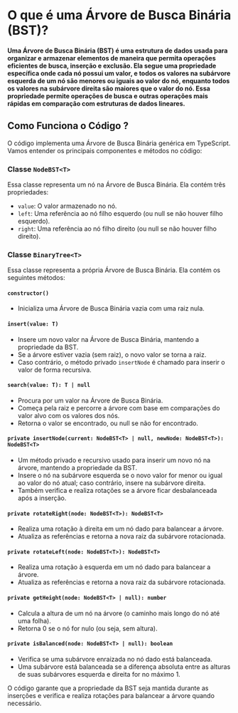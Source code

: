 # O que é uma Árvore de Busca Binária (BST)?

#### Uma Árvore de Busca Binária (BST) é uma estrutura de dados usada para organizar e armazenar elementos de maneira que permita operações eficientes de busca, inserção e exclusão. Ela segue uma propriedade específica onde cada nó possui um valor, e todos os valores na subárvore esquerda de um nó são menores ou iguais ao valor do nó, enquanto todos os valores na subárvore direita são maiores que o valor do nó. Essa propriedade permite operações de busca e outras operações mais rápidas em comparação com estruturas de dados lineares.

## Como Funciona o Código ?

O código implementa uma Árvore de Busca Binária genérica em TypeScript. Vamos entender os principais componentes e métodos no código:

### Classe `NodeBST<T>`

Essa classe representa um nó na Árvore de Busca Binária. Ela contém três propriedades:
- `value`: O valor armazenado no nó.
- `left`: Uma referência ao nó filho esquerdo (ou null se não houver filho esquerdo).
- `right`: Uma referência ao nó filho direito (ou null se não houver filho direito).

### Classe `BinaryTree<T>`

Essa classe representa a própria Árvore de Busca Binária. Ela contém os seguintes métodos:

#### `constructor()`
- Inicializa uma Árvore de Busca Binária vazia com uma raiz nula.

#### `insert(value: T)`
- Insere um novo valor na Árvore de Busca Binária, mantendo a propriedade da BST.
- Se a árvore estiver vazia (sem raiz), o novo valor se torna a raiz.
- Caso contrário, o método privado `insertNode` é chamado para inserir o valor de forma recursiva.

#### `search(value: T): T | null`
- Procura por um valor na Árvore de Busca Binária.
- Começa pela raiz e percorre a árvore com base em comparações do valor alvo com os valores dos nós.
- Retorna o valor se encontrado, ou null se não for encontrado.

#### `private insertNode(current: NodeBST<T> | null, newNode: NodeBST<T>): NodeBST<T>`
- Um método privado e recursivo usado para inserir um novo nó na árvore, mantendo a propriedade da BST.
- Insere o nó na subárvore esquerda se o novo valor for menor ou igual ao valor do nó atual; caso contrário, insere na subárvore direita.
- Também verifica e realiza rotações se a árvore ficar desbalanceada após a inserção.

#### `private rotateRight(node: NodeBST<T>): NodeBST<T>`
- Realiza uma rotação à direita em um nó dado para balancear a árvore.
- Atualiza as referências e retorna a nova raiz da subárvore rotacionada.

#### `private rotateLeft(node: NodeBST<T>): NodeBST<T>`
- Realiza uma rotação à esquerda em um nó dado para balancear a árvore.
- Atualiza as referências e retorna a nova raiz da subárvore rotacionada.

#### `private getHeight(node: NodeBST<T> | null): number`
- Calcula a altura de um nó na árvore (o caminho mais longo do nó até uma folha).
- Retorna 0 se o nó for nulo (ou seja, sem altura).

#### `private isBalanced(node: NodeBST<T> | null): boolean`
- Verifica se uma subárvore enraizada no nó dado está balanceada.
- Uma subárvore está balanceada se a diferença absoluta entre as alturas de suas subárvores esquerda e direita for no máximo 1.

O código garante que a propriedade da BST seja mantida durante as inserções e verifica e realiza rotações para balancear a árvore quando necessário.